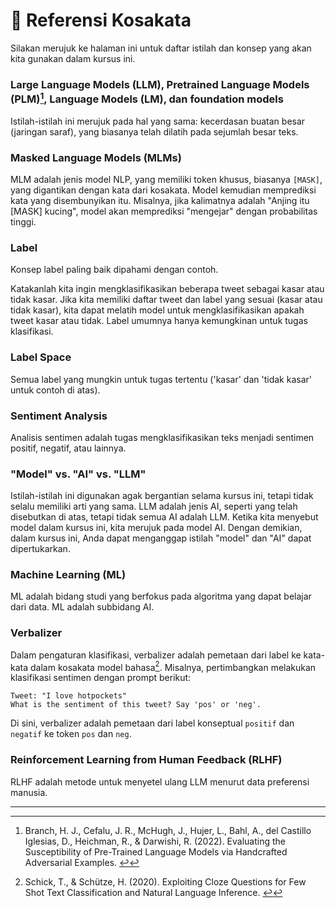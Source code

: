 # **📙 Referensi Kosakata**

Silakan merujuk ke halaman ini untuk daftar istilah dan konsep yang akan kita gunakan dalam kursus ini.

### Large Language Models (LLM), Pretrained Language Models (PLM)[^1], Language Models (LM), dan foundation models

Istilah-istilah ini merujuk pada hal yang sama: kecerdasan buatan besar (jaringan saraf), yang biasanya telah dilatih pada sejumlah besar teks.

### Masked Language Models (MLMs)

MLM adalah jenis model NLP, yang memiliki token khusus, biasanya `[MASK]`, yang digantikan dengan kata dari kosakata. Model kemudian memprediksi kata yang disembunyikan itu. Misalnya, jika kalimatnya adalah "Anjing itu [MASK] kucing", model akan memprediksi "mengejar" dengan probabilitas tinggi.

### Label

Konsep label paling baik dipahami dengan contoh.

Katakanlah kita ingin mengklasifikasikan beberapa tweet sebagai kasar atau tidak kasar. Jika kita memiliki daftar tweet dan label yang sesuai (kasar atau tidak kasar), kita dapat melatih model untuk mengklasifikasikan apakah tweet kasar atau tidak. Label umumnya hanya kemungkinan untuk tugas klasifikasi.

### Label Space

Semua label yang mungkin untuk tugas tertentu ('kasar' dan 'tidak kasar' untuk contoh di atas).

### Sentiment Analysis

Analisis sentimen adalah tugas mengklasifikasikan teks menjadi sentimen positif, negatif, atau lainnya.

### "Model" vs. "AI" vs. "LLM"

Istilah-istilah ini digunakan agak bergantian selama kursus ini, tetapi tidak selalu memiliki arti yang sama. LLM adalah jenis AI, seperti yang telah disebutkan di atas, tetapi tidak semua AI adalah LLM. Ketika kita menyebut model dalam kursus ini, kita merujuk pada model AI. Dengan demikian, dalam kursus ini, Anda dapat menganggap istilah "model" dan "AI" dapat dipertukarkan.

### Machine Learning (ML)

ML adalah bidang studi yang berfokus pada algoritma yang dapat belajar dari data. ML adalah subbidang AI.

### Verbalizer

Dalam pengaturan klasifikasi, verbalizer adalah pemetaan dari label ke kata-kata dalam kosakata model bahasa[^2]. Misalnya, pertimbangkan melakukan klasifikasi sentimen dengan prompt berikut:

```
Tweet: "I love hotpockets"
What is the sentiment of this tweet? Say 'pos' or 'neg'.
```

Di sini, verbalizer adalah pemetaan dari label konseptual `positif` dan `negatif` ke token `pos` dan `neg`.

### Reinforcement Learning from Human Feedback (RLHF)

RLHF adalah metode untuk menyetel ulang LLM menurut data preferensi manusia.

---

[^1]: Branch, H. J., Cefalu, J. R., McHugh, J., Hujer, L., Bahl, A., del Castillo Iglesias, D., Heichman, R., & Darwishi, R. (2022). Evaluating the Susceptibility of Pre-Trained Language Models via Handcrafted Adversarial Examples. [↩](https://learnprompting.org/docs/vocabulary#fnref-1)
[^2]: Schick, T., & Schütze, H. (2020). Exploiting Cloze Questions for Few Shot Text Classification and Natural Language Inference. [↩](https://learnprompting.org/docs/vocabulary#fnref-2)
